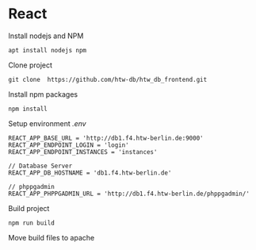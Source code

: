 # React

Install nodejs and NPM

```text
apt install nodejs npm
```

Clone project

```text
git clone  https://github.com/htw-db/htw_db_frontend.git
```

Install npm packages

```text
npm install
```

Setup environment _.env_

```text
REACT_APP_BASE_URL = 'http://db1.f4.htw-berlin.de:9000'
REACT_APP_ENDPOINT_LOGIN = 'login'
REACT_APP_ENDPOINT_INSTANCES = 'instances'

// Database Server
REACT_APP_DB_HOSTNAME = 'db1.f4.htw-berlin.de'

// phppgadmin
REACT_APP_PHPPGADMIN_URL = 'http://db1.f4.htw-berlin.de/phppgadmin/'
```

Build project

```text
npm run build
```

Move build files to apache



